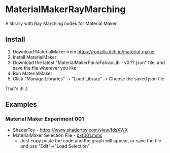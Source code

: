 # MaterialMakerRayMarching

A library with Ray Marching nodes for Material Maker

## Install

1. Download MaterialMaker from https://rodzilla.itch.io/material-maker
2. Install MaterialMaker
3. Download the latest "MaterialMakerPauloFalcaoLib - v0.??.json" file, and save the file wherever you like
5. Run MaterialMaker
6. Click "Manage Libraries" -> "Load Library" -> Choose the saved json file

That's it! :)

## Examples

### Material Maker Experiment 001

* ShaderToy - https://www.shadertoy.com/view/fdsXWX
* MaterialMaker Selection File - [pxf001.mms ](Examples/pxf001.mms)
  * Just copy paste the code and the graph will appear, or save the file and use "Edit"->"Load Selection"
